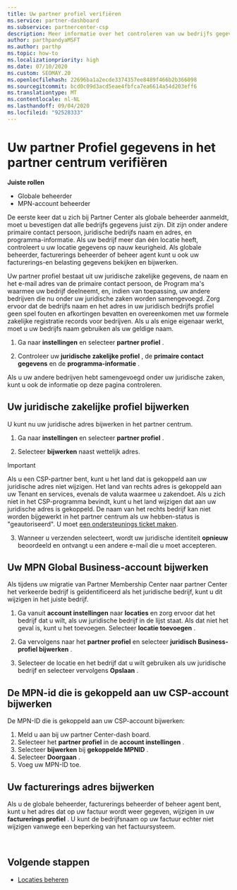 ```yaml
---
title: Uw partner profiel verifiëren
ms.service: partner-dashboard
ms.subservice: partnercenter-csp
description: Meer informatie over het controleren van uw bedrijfs gegevens, zoals de primaire contact persoon, het adres en de programma gegevens. U kunt ook uw juridische en facturerings adressen bijwerken.
author: parthpandyaMSFT
ms.author: parthp
ms.topic: how-to
ms.localizationpriority: high
ms.date: 07/10/2020
ms.custom: SEOMAY.20
ms.openlocfilehash: 22696ba1a2ecde3374357ee8489f466b2b366098
ms.sourcegitcommit: bcd0c09d3acd5eae4fbfca7ea6614a54d203eff6
ms.translationtype: MT
ms.contentlocale: nl-NL
ms.lasthandoff: 09/04/2020
ms.locfileid: "92528333"
---
```

# <a name="verify-your-partner-profile-information-in-partner-center"></a>Uw partner Profiel gegevens in het partner centrum verifiëren

**Juiste rollen**

- Globale beheerder
- MPN-account beheerder

De eerste keer dat u zich bij Partner Center als globale beheerder aanmeldt, moet u bevestigen dat alle bedrijfs gegevens juist zijn. Dit zijn onder andere primaire contact persoon, juridische bedrijfs naam en adres, en programma-informatie. Als uw bedrijf meer dan één locatie heeft, controleert u uw locatie gegevens op nauw keurigheid. Als globale beheerder, facturerings beheerder of beheer agent kunt u ook uw facturerings-en belasting gegevens bekijken en bijwerken.

Uw partner profiel bestaat uit uw juridische zakelijke gegevens, de naam en het e-mail adres van de primaire contact persoon, de Program ma's waarmee uw bedrijf deelneemt, en, indien van toepassing, uw andere bedrijven die nu onder uw juridische zaken worden samengevoegd. Zorg ervoor dat de bedrijfs naam en het adres in uw juridisch bedrijfs profiel geen spel fouten en afkortingen bevatten en overeenkomen met uw formele zakelijke registratie records voor bedrijven. Als u als enige eigenaar werkt, moet u uw bedrijfs naam gebruiken als uw geldige naam.

1. Ga naar **instellingen** en selecteer **partner profiel** .

2. Controleer uw **juridische zakelijke profiel** , de **primaire contact gegevens** en de **programma-informatie** .

Als u uw andere bedrijven hebt samengevoegd onder uw juridische zaken, kunt u ook de informatie op deze pagina controleren.

## <a name="update-your-legal-business-profile"></a>Uw juridische zakelijke profiel bijwerken

U kunt nu uw juridische adres bijwerken in het partner centrum.

1. Ga naar **instellingen** en selecteer **partner profiel** . 

2. Selecteer **bijwerken** naast wettelijk adres. 

>[!Important]
>Als u een CSP-partner bent, kunt u het land dat is gekoppeld aan uw juridische adres niet wijzigen. Het land van rechts adres is gekoppeld aan uw Tenant en services, evenals de valuta waarmee u zakendoet. Als u zich niet in het CSP-programma bevindt, kunt u het land wijzigen dat aan uw juridische adres is gekoppeld. De naam van het rechts bedrijf kan niet worden bijgewerkt in het partner centrum als uw hebben-status is "geautoriseerd". U moet [een ondersteunings ticket maken](https://partner.microsoft.com/dashboard/support/csp/servicerequests/create?stage=2&topicid=eb74583c-61b3-2124-bffc-00920e0ae772).

3. Wanneer u verzenden selecteert, wordt uw juridische identiteit **opnieuw** beoordeeld en ontvangt u een andere e-mail die u moet accepteren.

## <a name="update-your-mpn-global-business-account"></a>Uw MPN Global Business-account bijwerken

Als tijdens uw migratie van Partner Membership Center naar partner Center het verkeerde bedrijf is geïdentificeerd als het juridische bedrijf, kunt u dit wijzigen in het juiste bedrijf.

1. Ga vanuit **account instellingen** naar **locaties** en zorg ervoor dat het bedrijf dat u wilt, als uw juridische bedrijf in de lijst staat. Als dat niet het geval is, kunt u het toevoegen. Selecteer **locatie toevoegen** .

2. Ga vervolgens naar het **partner profiel** en selecteer **juridisch Business-profiel bijwerken** .

3. Selecteer de locatie en het bedrijf dat u wilt gebruiken als uw juridische bedrijf en selecteer vervolgens **Opslaan** .

## <a name="update-your-mpn-id-associated-with-your-csp-account"></a>De MPN-id die is gekoppeld aan uw CSP-account bijwerken

De MPN-ID die is gekoppeld aan uw CSP-account bijwerken:

1. Meld u aan bij uw partner Center-dash board.
1. Selecteer het **partner profiel** in de **account instellingen** .
1. Selecteer **bijwerken** bij **gekoppelde MPNID** .
1. Selecteer **Doorgaan** .
1. Voeg uw MPN-ID toe.


## <a name="update-your-billing-address"></a>Uw facturerings adres bijwerken

Als u de globale beheerder, facturerings beheerder of beheer agent bent, kunt u het adres dat op uw factuur wordt weer gegeven, wijzigen in uw **facturerings profiel** . U kunt de bedrijfsnaam op uw factuur echter niet wijzigen vanwege een beperking van het factuursysteem.

 
## <a name="next-steps"></a>Volgende stappen

- [Locaties beheren](manage-locations.md)

